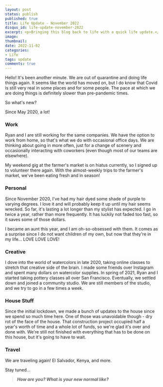 ```yaml
---
layout: post
status: publish
published: true
title: Life Update - November 2022
disqus_id: life-update-november-2022
excerpt: <p>Bringing this blog back to life with a quick life update.</p>
image: 
thumbnail: 
date: 2022-11-02
categories:
- Life
tags: update
comments: true
---
```

Hello! It's been another minute. We are out of quarantine and doing life things again. It seems like the world has moved on, but I do know that Covid is still very real in some places and for some people. The pace at which we are doing things is definitely slower than pre-pandemic times. 

So what's new?

Since May 2020, a lot!

### Work
Ryan and I are still working for the same companies. We have the option to work from home, so that's what we do with occasional office days. We are thinking about going in more often, just for a change of scenery and occasionally interacting with coworkers (even though most of our teams are elsewhere).

My weekend gig at the farmer's market is on hiatus currently, so I signed up to volunteer there again. With the almost-weekly trips to the farmer's market, we've been eating fresh and in season! 

### Personal
Since November 2020, I've had my hair dyed some shade of purple to varying degrees. I love it and will probably keep it up until my hair seems wrecked. So far, it's lasting a lot longer than my stylist has expected. I go in twice a year, rather than more frequently. It has luckily not faded too fast, so it saves some of those dollars.

I became an aunt this year, and I am oh-so-obsessed with them. It comes as a surprise since I do not want children of my own, but now that they're in my life... LOVE LOVE LOVE! 

### Creative
I dove into the world of watercolors in late 2020, taking online classes to stretch that creative side of the brain. I made some friends over Instagram and spent many dollars on watercolor supplies. In spring of 2021, Ryan and I started taking pottery classes all over San Francisco. Eventually, we settled down and joined a community studio. We are still members of the studio, and we try to go in a few times a week. 

### House Stuff
Since the initial lockdown, we made a bunch of updates to the house since we spend so much time here. One of those was unavoidable though - dry rot of the face of the house. That construction project occupied half a year's worth of time and a whole lot of funds, so we're glad it's over and done with. We're still not finished with everything that has to be done on this house, but it's going to have to wait. 

### Travel
We are traveling again! El Salvador, Kenya, and more.

Stay tuned...

>**_How are you? What is your new normal like?_**